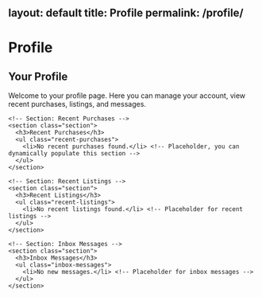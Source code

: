 layout: default
title: Profile
permalink: /profile/
---

# Profile

<link rel="stylesheet" href="{{ site.baseurl }}/assets/css/profile.css">

<main>
  <div class="profile-container">
    <h2>Your Profile</h2>
    <p class="profile-description">Welcome to your profile page. Here you can manage your account, view recent purchases, listings, and messages.</p>

    <!-- Section: Recent Purchases -->
    <section class="section">
      <h3>Recent Purchases</h3>
      <ul class="recent-purchases">
        <li>No recent purchases found.</li> <!-- Placeholder, you can dynamically populate this section -->
      </ul>
    </section>

    <!-- Section: Recent Listings -->
    <section class="section">
      <h3>Recent Listings</h3>
      <ul class="recent-listings">
        <li>No recent listings found.</li> <!-- Placeholder for recent listings -->
      </ul>
    </section>

    <!-- Section: Inbox Messages -->
    <section class="section">
      <h3>Inbox Messages</h3>
      <ul class="inbox-messages">
        <li>No new messages.</li> <!-- Placeholder for inbox messages -->
      </ul>
    </section>

  </div>


  <script>
    // Placeholder logic for fetching recent purchases, listings, and messages
    function loadRecentItems() {
      // Example: Fetch recent purchases from an API or database
      const purchases = [
        'Item 1: Awesome Product',
        'Item 2: Cool Gadget',
        'Item 3: Amazing Accessory'
      ];

      // Example: Fetch recent listings from an API or database
      const listings = [
        'Listing 1: Product for Sale',
        'Listing 2: Another Cool Item',
        'Listing 3: Vintage Collection'
      ];

      // Example: Fetch inbox messages from an API or database
      const messages = [
        'Message 1: You have a new offer!',
        'Message 2: Seller responded to your inquiry',
        'Message 3: You have a new comment on your listing'
      ];

      // Populate the sections
      const purchaseList = document.querySelector('.recent-purchases');
      purchases.forEach(purchase => {
        const li = document.createElement('li');
        li.textContent = purchase;
        purchaseList.appendChild(li);
      });

      const listingList = document.querySelector('.recent-listings');
      listings.forEach(listing => {
        const li = document.createElement('li');
        li.textContent = listing;
        listingList.appendChild(li);
      });

      const messageList = document.querySelector('.inbox-messages');
      messages.forEach(message => {
        const li = document.createElement('li');
        li.textContent = message;
        messageList.appendChild(li);
      });
    }

    // Call the function to load recent items when the page loads
    window.onload = loadRecentItems;
  </script>

</main>
